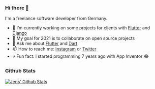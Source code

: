 ### Hi there 👋

I'm a freelance software developer from Germany. 


- 🔭 I’m currently working on some projects for clients with [Flutter](https://flutter.dev) and [Django](https://www.djangoproject.com/)
- 🎯 My goal for 2021 is to collaborate on open source projects
- 💬 Ask me about [Flutter](https://flutter.dev) and [Dart](https://dart.dev)
- 📫 How to reach me: [Instagram](https://instagram.com/dev.j3ns) or [Twitter](https://twitter.com/devj3ns)
- ⚡ Fun fact: I started programming 7 years ago with App Inventor 😂

### Github Stats

[![Jens' Github Stats](https://github-readme-stats.vercel.app/api?username=devj3ns&count_private=true&theme=default&show_icons=true&hide_title=true)](https://github.com/devj3ns)
